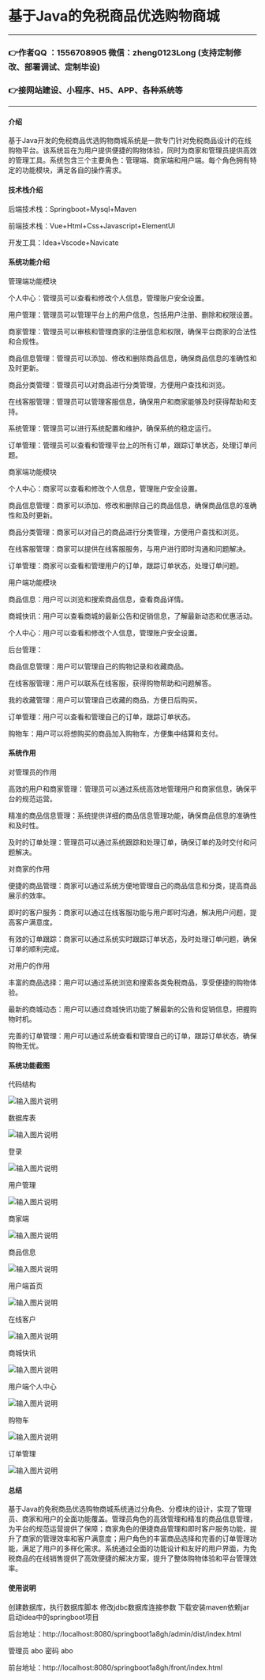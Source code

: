 # 基于Java的免税商品优选购物商城

---
### 👉作者QQ ：1556708905 微信：zheng0123Long (支持定制修改、部署调试、定制毕设)

### 👉接网站建设、小程序、H5、APP、各种系统等

---

#### 介绍
基于Java开发的免税商品优选购物商城系统是一款专门针对免税商品设计的在线购物平台。该系统旨在为用户提供便捷的购物体验，同时为商家和管理员提供高效的管理工具。系统包含三个主要角色：管理端、商家端和用户端。每个角色拥有特定的功能模块，满足各自的操作需求。

#### 技术栈介绍

后端技术栈：Springboot+Mysql+Maven

前端技术栈：Vue+Html+Css+Javascript+ElementUI

开发工具：Idea+Vscode+Navicate

#### 系统功能介绍

管理端功能模块

个人中心：管理员可以查看和修改个人信息，管理账户安全设置。

用户管理：管理员可以管理平台上的用户信息，包括用户注册、删除和权限设置。

商家管理：管理员可以审核和管理商家的注册信息和权限，确保平台商家的合法性和合规性。

商品信息管理：管理员可以添加、修改和删除商品信息，确保商品信息的准确性和及时更新。

商品分类管理：管理员可以对商品进行分类管理，方便用户查找和浏览。

在线客服管理：管理员可以管理客服信息，确保用户和商家能够及时获得帮助和支持。

系统管理：管理员可以进行系统配置和维护，确保系统的稳定运行。

订单管理：管理员可以查看和管理平台上的所有订单，跟踪订单状态，处理订单问题。

商家端功能模块

个人中心：商家可以查看和修改个人信息，管理账户安全设置。

商品信息管理：商家可以添加、修改和删除自己的商品信息，确保商品信息的准确性和及时更新。

商品分类管理：商家可以对自己的商品进行分类管理，方便用户查找和浏览。

在线客服管理：商家可以提供在线客服服务，与用户进行即时沟通和问题解决。

订单管理：商家可以查看和管理用户的订单，跟踪订单状态，处理订单问题。

用户端功能模块

商品信息：用户可以浏览和搜索商品信息，查看商品详情。

商城快讯：用户可以查看商城的最新公告和促销信息，了解最新动态和优惠活动。

个人中心：用户可以查看和修改个人信息，管理账户安全设置。

后台管理：

商品信息管理：用户可以管理自己的购物记录和收藏商品。

在线客服管理：用户可以联系在线客服，获得购物帮助和问题解答。

我的收藏管理：用户可以管理自己收藏的商品，方便日后购买。

订单管理：用户可以查看和管理自己的订单，跟踪订单状态。

购物车：用户可以将想购买的商品加入购物车，方便集中结算和支付。

#### 系统作用

对管理员的作用

高效的用户和商家管理：管理员可以通过系统高效地管理用户和商家信息，确保平台的规范运营。

精准的商品信息管理：系统提供详细的商品信息管理功能，确保商品信息的准确性和及时性。

及时的订单处理：管理员可以通过系统跟踪和处理订单，确保订单的及时交付和问题解决。

对商家的作用

便捷的商品管理：商家可以通过系统方便地管理自己的商品信息和分类，提高商品展示的效率。

即时的客户服务：商家可以通过在线客服功能与用户即时沟通，解决用户问题，提高客户满意度。

有效的订单跟踪：商家可以通过系统实时跟踪订单状态，及时处理订单问题，确保订单的顺利完成。

对用户的作用

丰富的商品选择：用户可以通过系统浏览和搜索各类免税商品，享受便捷的购物体验。

最新的商城动态：用户可以通过商城快讯功能了解最新的公告和促销信息，把握购物时机。

完善的订单管理：用户可以通过系统查看和管理自己的订单，跟踪订单状态，确保购物无忧。

#### 系统功能截图

代码结构

![输入图片说明](images/6fea52d93177ef2c81d95f99b1b408e.png)

数据库表

![输入图片说明](images/b875034bc883f60855918c499c2df10.png)

登录

![输入图片说明](images/5215945ccd735e27103803e9bb9136b.png)

用户管理

![输入图片说明](images/8b3c0f29e2035eead4ed17934e587ac.png)

商家端

![输入图片说明](images/1cd8b9bfd584c329c283f524798c6cf.png)

商品信息

![输入图片说明](images/0ebb3551d301442b034e55cbf929873.png)


用户端首页

![输入图片说明](images/896729883f68b929328cfdf68de6eaa.png)

在线客户

![输入图片说明](images/d8620b25756d56a0a54a4cb6a2e14c2.png)

商城快讯

![输入图片说明](images/764e00c80950001aa978c71b16cab18.png)

用户端个人中心

![输入图片说明](images/963455895e088aaa7bc7606886b30bd.png)

购物车

![输入图片说明](images/a1f952ec782987ef42fcaf0917b94c0.png)

订单管理

![输入图片说明](images/28639c8ecdf51b732daa3952e657f33.png)

#### 总结

基于Java的免税商品优选购物商城系统通过分角色、分模块的设计，实现了管理员、商家和用户的全面功能覆盖。管理员角色的高效管理和精准的商品信息管理，为平台的规范运营提供了保障；商家角色的便捷商品管理和即时客户服务功能，提升了商家的管理效率和客户满意度；用户角色的丰富商品选择和完善的订单管理功能，满足了用户的多样化需求。系统通过全面的功能设计和友好的用户界面，为免税商品的在线销售提供了高效便捷的解决方案，提升了整体购物体验和平台管理效率。

#### 使用说明

创建数据库，执行数据库脚本 修改jdbc数据库连接参数 下载安装maven依赖jar 启动idea中的springboot项目

后台地址：http://localhost:8080/springboot1a8gh/admin/dist/index.html

管理员  abo 密码 abo

前台地址：http://localhost:8080/springboot1a8gh/front/index.html